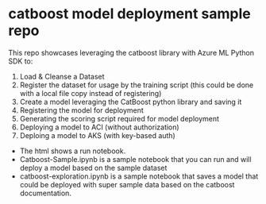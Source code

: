 # catboost model deployment sample repo

This repo showcases leveraging the catboost library with Azure ML Python SDK to:

1. Load & Cleanse a Dataset
2. Register the dataset for usage by the training script (this could be done with a local file copy instead of registering)
2. Create a model leveraging the CatBoost python library and saving it
3. Registering the model for deployment
4. Generating the scoring script required for model deployment
5. Deploying a model to ACI (without authorization)
6. Deploing a model to AKS (with key-based auth)


- The html shows a run notebook.
- Catboost-Sample.ipynb is a sample notebook that you can run and will deploy a model based on the sample dataset
- catboost-exploration.ipynb is a sample notebook that saves a model that could be deployed with super sample data based on the catboost documentation.
